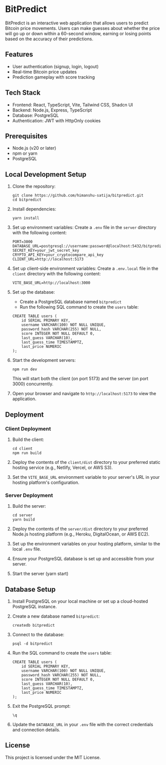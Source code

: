 # BitPredict

BitPredict is an interactive web application that allows users to predict Bitcoin price movements. Users can make guesses about whether the price will go up or down within a 60-second window, earning or losing points based on the accuracy of their predictions.

## Features

- User authentication (signup, login, logout)
- Real-time Bitcoin price updates
- Prediction gameplay with score tracking

## Tech Stack

- Frontend: React, TypeScript, Vite, Tailwind CSS, Shadcn UI
- Backend: Node.js, Express, TypeScript
- Database: PostgreSQL
- Authentication: JWT with HttpOnly cookies

## Prerequisites

- Node.js (v20 or later)
- npm or yarn
- PostgreSQL

## Local Development Setup

1. Clone the repository:

   ```
   git clone https://github.com/himanshu-satija/bitpredict.git
   cd bitpredict
   ```

2. Install dependencies:

   ```
   yarn install
   ```

3. Set up environment variables:
   Create a `.env` file in the `server` directory with the following content:

   ```
   PORT=3000
   DATABASE_URL=postgresql://username:password@localhost:5432/bitpredict
   SECRET_KEY=your_jwt_secret_key
   CRYPTO_API_KEY=your_cryptocompare_api_key
   CLIENT_URL=http://localhost:5173
   ```

4. Set up client-side environment variables:
   Create a `.env.local` file in the `client` directory with the following content:

   ```
   VITE_BASE_URL=http://localhost:3000
   ```

5. Set up the database:

   - Create a PostgreSQL database named `bitpredict`
   - Run the following SQL command to create the `users` table:

   ```
   CREATE TABLE users (
       id SERIAL PRIMARY KEY,
       username VARCHAR(100) NOT NULL UNIQUE,
       password_hash VARCHAR(255) NOT NULL,
       score INTEGER NOT NULL DEFAULT 0,
       last_guess VARCHAR(10),
       last_guess_time TIMESTAMPTZ,
       last_price NUMERIC
   );
   ```

6. Start the development servers:

   ```
   npm run dev
   ```

   This will start both the client (on port 5173) and the server (on port 3000) concurrently.

7. Open your browser and navigate to `http://localhost:5173` to view the application.

## Deployment

### Client Deployment

1. Build the client:

   ```
   cd client
   npm run build
   ```

2. Deploy the contents of the `client/dist` directory to your preferred static hosting service (e.g., Netlify, Vercel, or AWS S3).

3. Set the `VITE_BASE_URL` environment variable to your server's URL in your hosting platform's configuration.

### Server Deployment

1. Build the server:

   ```
   cd server
   yarn build
   ```

2. Deploy the contents of the `server/dist` directory to your preferred Node.js hosting platform (e.g., Heroku, DigitalOcean, or AWS EC2).

3. Set up the environment variables on your hosting platform, similar to the local `.env` file.

4. Ensure your PostgreSQL database is set up and accessible from your server.

5. Start the server (yarn start)

## Database Setup

1. Install PostgreSQL on your local machine or set up a cloud-hosted PostgreSQL instance.

2. Create a new database named `bitpredict`:

   ```
   createdb bitpredict
   ```

3. Connect to the database:

   ```
   psql -d bitpredict
   ```

4. Run the SQL command to create the `users` table:

   ```
   CREATE TABLE users (
       id SERIAL PRIMARY KEY,
       username VARCHAR(100) NOT NULL UNIQUE,
       password_hash VARCHAR(255) NOT NULL,
       score INTEGER NOT NULL DEFAULT 0,
       last_guess VARCHAR(10),
       last_guess_time TIMESTAMPTZ,
       last_price NUMERIC
   );
   ```

5. Exit the PostgreSQL prompt:

   ```
   \q
   ```

6. Update the `DATABASE_URL` in your `.env` file with the correct credentials and connection details.

## License

This project is licensed under the MIT License.
